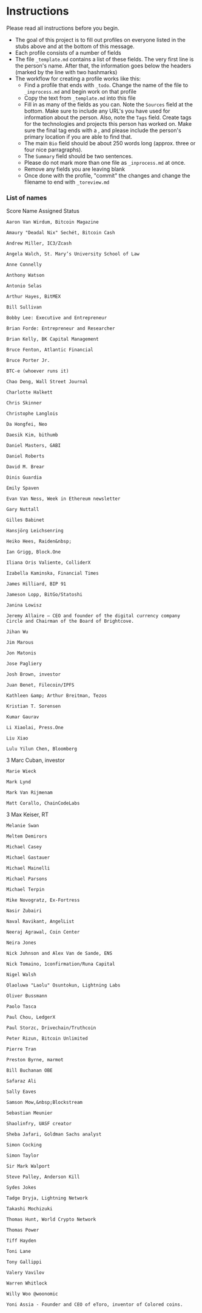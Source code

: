 # Instructions

Please read all instructions before you begin.

* The goal of this project is to fill out profiles on everyone listed in the stubs above and at the bottom of this message.
* Each profile consists of a number of fields 
* The file `_template.md` contains a list of these fields. The very first line is the person's name. After that, the information goes below the headers (marked by the line with two hashmarks) 
* The workflow for creating a profile works like this:
	* Find a profile that ends with `_todo`. Change the name of the file to `_inprocess.md` and begin work on that profile
	* Copy the text from `_template.md` into this file
	* Fill in as many of the fields as you can. Note the `Sources` field at the bottom. Make sure to include any URL's you have used for information about the person. Also, note the `Tags` field. Create tags for the technologies and projects this person has worked on. Make sure the final tag ends with a , and please include the person's primary location if you are able to find that.
	* The main `Bio` field should be about 250 words long (approx. three or four nice parragraphs).
	* The `Summary` field should be two sentences. 
	* Please do not mark more than one file as `_inprocess.md` at once.
	* Remove any fields you are leaving blank
	* Once done with the profile, "commit" the changes and change the filename to end with `_toreview.md`



### List of names

Score	Name	Assigned	Status

	Aaron Van Wirdum, Bitcoin Magazine			
	
	Amaury "Deadal Nix" Sechét, Bitcoin Cash		
	
	Andrew Miller, IC3/Zcash		
	
	Angela Walch, St. Mary’s University School of Law		
	
	Anne Connelly		
	
	Anthony Watson		
	
	Antonio Selas		
	
	Arthur Hayes, BitMEX		
	
	Bill Sullivan		
	
	Bobby Lee: Executive and Entrepreneur		
	
	Brian Forde: Entrepreneur and Researcher		
	
	Brian Kelly, BK Capital Management		

	Bruce Fenton, Atlantic Financial		
	
	Bruce Porter Jr.		
	
	BTC-e (whoever runs it)		
	
	Chao Deng, Wall Street Journal		

	Charlotte Halkett		

	Chris Skinner		

	Christophe Langlois		

	Da Hongfei, Neo		
	
	Daesik Kim, bithumb		

	Daniel Masters, GABI		
	
	Daniel Roberts		

	David M. Brear		

	Dinis Guardia		

	Emily Spaven		

	Evan Van Ness, Week in Ethereum newsletter		

	Gary Nuttall
	
	Gilles Babinet		

	Hansjörg Leichsenring		
	
	Heiko Hees, Raiden&nbsp;		
	
	Ian Grigg, Block.One		
	
	Iliana Oris Valiente, ColliderX		

	Izabella Kaminska, Financial Times
	
	James Hilliard, BIP 91		
	
	Jameson Lopp, BitGo/Statoshi		
	
	Janina Lowisz		

	Jeremy Allaire – CEO and founder of the digital currency company Circle and Chairman of the Board of Brightcove.	
	
	Jihan Wu		
	
	Jim Marous		

	Jon Matonis		

	Jose Pagliery		

	Josh Brown, investor
	
	Juan Benet, Filecoin/IPFS		

	Kathleen &amp; Arthur Breitman, Tezos		

	Kristian T. Sorensen		
	
	Kumar Gaurav		

	Li Xiaolai, Press.One		

	Liu Xiao		

	Lulu Yilun Chen, Bloomberg		

3	Marc Cuban, investor		
	
	Marie Wieck		

	Mark Lynd		
	
	Mark Van Rijmenam		
	
	Matt Corallo, ChainCodeLabs		
	
3	Max Keiser, RT		
	
	Melanie Swan		
	
	Meltem Demirors		
	
	Michael Casey		
	
	Michael Gastauer		

	Michael Mainelli		
	
	Michael Parsons		
	
	Michael Terpin	
	
	Mike Novogratz, Ex-Fortress		
	
	Nasir Zubairi		

	Naval Ravikant, AngelList		
	
	Neeraj Agrawal, Coin Center		

	Neira Jones		

	Nick Johnson and Alex Van de Sande, ENS		

	Nick Tomaino, 1confirmation/Runa Capital		
	
	Nigel Walsh		

	Olaoluwa "Laolu" Osuntokun, Lightning Labs		
	
	Oliver Bussmann		
	
	Paolo Tasca		

	Paul Chou, LedgerX		
	
	Paul Storzc, Drivechain/Truthcoin		

	Peter Rizun, Bitcoin Unlimited		
	
	Pierre Tran		

	Preston Byrne, marmot		

	Bill Buchanan OBE		

	Safaraz Ali		
	
	Sally Eaves		
	
	Samson Mow,&nbsp;Blockstream		

	Sebastian Meunier		
	
	Shaolinfry, UASF creator		
	
	Sheba Jafari, Goldman Sachs analyst		
	
	Simon Cocking		
	
	Simon Taylor		
	
	Sir Mark Walport		

	Steve Palley, Anderson Kill		

	Sydes Jokes		
	
	Tadge Dryja, Lightning Network		
	
	Takashi Mochizuki		

	Thomas Hunt, World Crypto Network		
	
	Thomas Power		
	
	Tiff Hayden		

	Toni Lane		
	
	Tony Gallippi		

	Valery Vavilov		

	Warren Whitlock		

	Willy Woo @woonomic		
	
	Yoni Assia - Founder and CEO of eToro, inventor of Colored coins.		

